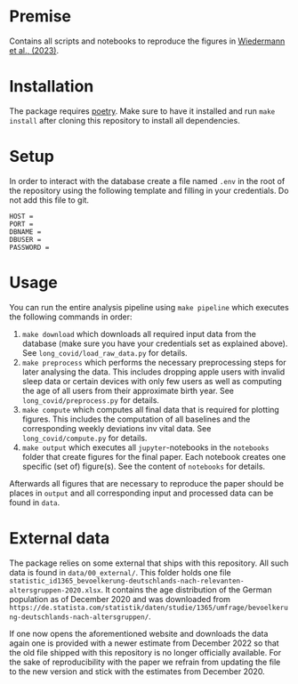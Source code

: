 # Premise

Contains all scripts and notebooks to reproduce the figures in [Wiedermann et al., (2023)](https://academic.oup.com/pnasnexus/article/2/7/pgad223/7225910).

# Installation

The package requires [poetry](https://python-poetry.org/). Make sure to have it installed and run `make install` after cloning this repository to install all dependencies.

# Setup

In order to interact with the database create a file named `.env` in the root of the repository using the following template and filling in your credentials. Do not add this file to git.

```
HOST = 
PORT = 
DBNAME = 
DBUSER = 
PASSWORD = 
```

# Usage

You can run the entire analysis pipeline using `make pipeline` which executes the following commands in order:

1. `make download` which downloads all required input data from the database (make sure you have your credentials set as explained above). See `long_covid/load_raw_data.py` for details.
2. `make preprocess` which performs the necessary preprocessing steps for later analysing the data. This includes dropping apple users with invalid sleep data or certain devices with only few users as well as computing the age of all users from their approximate birth year. See `long_covid/preprocess.py` for details.
3. `make compute` which computes all final data that is required for plotting figures. This includes the computation of all baselines and the corresponding weekly deviations inv vital data. See `long_covid/compute.py` for details.
4. `make output` which executes all `jupyter`-notebooks in the `notebooks` folder that create figures for the final paper. Each notebook creates one specific (set of) figure(s). See the content of `notebooks` for details. 

Afterwards all figures that are necessary to reproduce the paper should be places in `output` and all corresponding input and processed data can be found in `data`. 

# External data

The package relies on some external that ships with this repository. All such data is found in `data/00_external/`. This folder holds one file `statistic_id1365_bevoelkerung-deutschlands-nach-relevanten-altersgruppen-2020.xlsx`. It contains the age distribution of the German population as of December 2020 and was downloaded from `https://de.statista.com/statistik/daten/studie/1365/umfrage/bevoelkerung-deutschlands-nach-altersgruppen/`. 

If one now opens the aforementioned website and downloads the data again one is provided with a newer estimate from December 2022 so that the old file shipped with this repository is no longer officially available. For the sake of reproducibility with the paper we refrain from updating the file to the new version and stick with the estimates from December 2020. 